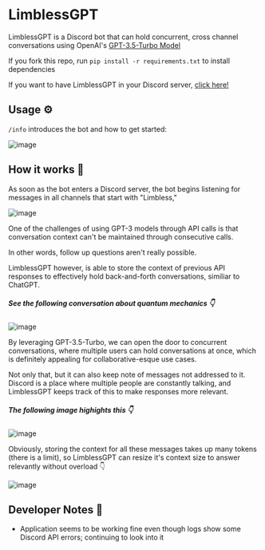 # LimblessGPT
LimblessGPT is a Discord bot that can hold concurrent, cross channel conversations using OpenAI's [GPT-3.5-Turbo Model](https://platform.openai.com/docs/guides/chat/introduction)

If you fork this repo, run `pip install -r requirements.txt` to install dependencies

If you want to have LimblessGPT in your Discord server, [click here!](https://discord.com/api/oauth2/authorize?client_id=1084338217274322964&permissions=8&scope=bot)

## Usage ⚙️
`/info` introduces the bot and how to get started:

![image](https://user-images.githubusercontent.com/87991619/228074921-3d28b5d2-46e7-4f55-8599-8444b3f165da.png)

## How it works 🤔
As soon as the bot enters a Discord server, the bot begins listening for messages in all channels that start with "Limbless,"

![image](https://user-images.githubusercontent.com/87991619/228075066-8c5e67de-848f-4185-907c-557ef2c4b3dc.png)

One of the challenges of using GPT-3 models through API calls is that conversation context can't be maintained through consecutive calls.

In other words, follow up questions aren't really possible.

LimblessGPT however, is able to store the context of previous API responses to effectively hold back-and-forth conversations, similiar to ChatGPT.
##### See the following conversation about quantum mechanics 👇

![image](https://user-images.githubusercontent.com/87991619/224595079-6e77de26-65cd-4e2c-8f5c-5120e5d78f0b.png)

By leveraging GPT-3.5-Turbo, we can open the door to concurrent conversations, where multiple users can hold conversations at once, which is definitely appealing for collaborative-esque use cases.

Not only that, but it can also keep note of messages not addressed to it. Discord is a place where multiple people are constantly talking, and LimblessGPT keeps track of this to make responses more relevant.
##### The following image highights this 👇

![image](https://user-images.githubusercontent.com/87991619/228068613-dbaa0638-4cc5-418b-96a7-4e3453ef32cb.png)

Obviously, storing the context for all these messages takes up many tokens (there is a limit), so LimblessGPT can resize it's context size to answer relevantly without overload 👇

![image](https://user-images.githubusercontent.com/87991619/228068391-a333ff02-657b-4dc1-8c62-e946ca526738.png)


## Developer Notes 📝
* Application seems to be working fine even though logs show some Discord API errors; continuing to look into it 
